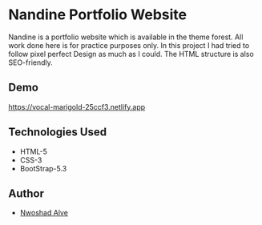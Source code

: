 # Nandine Portfolio Website
Nandine is a portfolio website which is available in the theme forest. All work done here is for practice purposes only. In this project I had tried to follow pixel 
perfect Design as much as I could. The HTML structure is also SEO-friendly.

## Demo

https://vocal-marigold-25ccf3.netlify.app

## Technologies Used

- HTML-5
- CSS-3
- BootStrap-5.3

## Author

- [Nwoshad Alve](https://www.facebook.com/nowshadalve)
